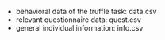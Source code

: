 * behavioral data of the truffle task: data.csv
* relevant questionnaire data: quest.csv
* general individual information: info.csv
